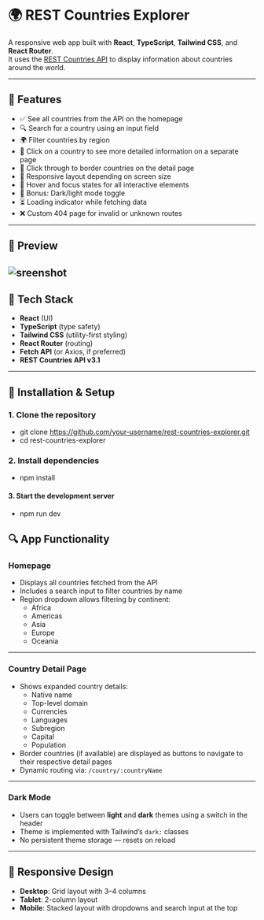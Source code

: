 # 🌍 REST Countries Explorer

A responsive web app built with **React**, **TypeScript**, **Tailwind CSS**, and **React Router**.  
It uses the [REST Countries API](https://restcountries.com/) to display information about countries around the world.

---

## 🚀 Features

- ✅ See all countries from the API on the homepage  
- 🔍 Search for a country using an input field  
- 🌍 Filter countries by region  
- 📄 Click on a country to see more detailed information on a separate page  
- 🔁 Click through to border countries on the detail page  
- 📱 Responsive layout depending on screen size  
- 🎨 Hover and focus states for all interactive elements  
- 🌙 Bonus: Dark/light mode toggle  
- ⏳ Loading indicator while fetching data  
- ❌ Custom 404 page for invalid or unknown routes
---

## 📸 Preview

## ![sreenshot]('public/Screenshot.png')

## 🧰 Tech Stack

- **React** (UI)
- **TypeScript** (type safety)
- **Tailwind CSS** (utility-first styling)
- **React Router** (routing)
- **Fetch API** (or Axios, if preferred)
- **REST Countries API v3.1**

---

## 🔧 Installation & Setup

### 1. Clone the repository

- git clone https://github.com/your-username/rest-countries-explorer.git
- cd rest-countries-explorer

### 2. Install dependencies

- npm install

#### 3. Start the development server

- npm run dev

## 🔍 App Functionality

### Homepage

- Displays all countries fetched from the API
- Includes a search input to filter countries by name
- Region dropdown allows filtering by continent:
  - Africa
  - Americas
  - Asia
  - Europe
  - Oceania

---

### Country Detail Page

- Shows expanded country details:
  - Native name
  - Top-level domain
  - Currencies
  - Languages
  - Subregion
  - Capital
  - Population
- Border countries (if available) are displayed as buttons to navigate to their respective detail pages
- Dynamic routing via: `/country/:countryName`

---

### Dark Mode

- Users can toggle between **light** and **dark** themes using a switch in the header
- Theme is implemented with Tailwind’s `dark:` classes
- No persistent theme storage — resets on reload

---

## 🧱 Responsive Design

- **Desktop**: Grid layout with 3–4 columns
- **Tablet**: 2-column layout
- **Mobile**: Stacked layout with dropdowns and search input at the top

